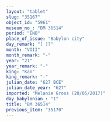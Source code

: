 ```yaml
---
layout: "tablet"
slug: "35167"
object_id: "5961"
museum_no_: "BM 36514"
period: "ENB"
place_of_issue: "Babylon city"
day_remark: "[ ]?"
month: "VIII"
month_remark: "-"
year: "21"
year_remark: "-"
king: "Kan"
king_remark: "-"
julian_date: "627 BCE"
julian_date_year: "627"
imported: "Melanie Gross (20/05/2017)"
day_babylonian_: "1"
title: "BM 36514"
previous_item: "35170"
---
```

